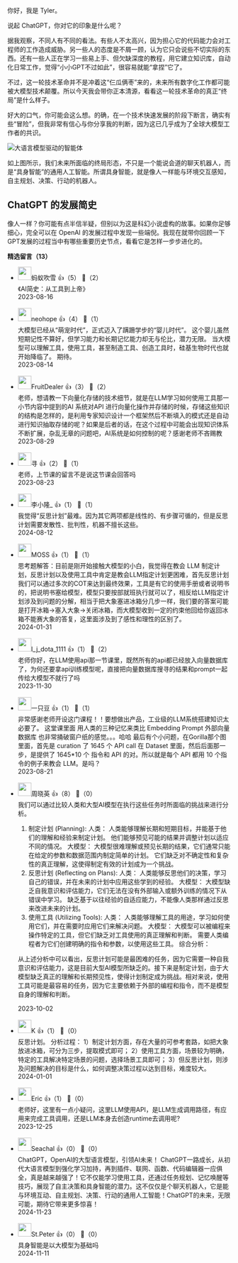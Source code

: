 你好，我是 Tyler。

说起 ChatGPT，你对它的印象是什么呢？

据我观察，不同人有不同的看法。有些人不太高兴，因为担心它的代码能力会对工程师的工作造成威胁。另一些人的态度是不屑一顾，认为它只会说些不切实际的东西。还有一些人正在学习一些易上手、但欠缺深度的教程，用它建立知识库，自动化日常工作，觉得“小小GPT不过如此”，很容易就能“拿捏”它了。

不过，这一轮技术革命并不是冲着这“仨瓜俩枣”来的，未来所有数字化工作都可能被大模型技术颠覆。所以今天我会带你正本清源，看看这一轮技术革命的真正“终局”是什么样子。

好大的口气，你可能会这么想。的确，在一个技术快速发展的阶段下断言，确实有些“冒险”，但我非常有信心与你分享我的判断，因为这已几乎成为了全球大模型工作者的共识。

![](https://static001.geekbang.org/resource/image/dd/7b/ddd8dd2581f008d04372e590c15fd07b.jpg?wh=3800x2138 "大语言模型驱动的智能体")

如上图所示，我们未来所面临的终局形态，不只是一个能说会道的聊天机器人，而是“具身智能”的通用人工智能。所谓具身智能，就是像人一样能与环境交互感知，自主规划、决策、行动的机器人。

## ChatGPT 的发展简史

像人一样？你可能有点半信半疑，但别以为这是科幻小说虚构的故事。如果你足够细心，完全可以在 OpenAI 的发展过程中发现一些端倪。我现在就带你回顾一下GPT发展的过程当中有哪些重要历史节点，看看它是怎样一步步进化的。
<div><strong>精选留言（13）</strong></div><ul>
<li><img src="https://static001.geekbang.org/account/avatar/00/11/43/a2/3bb3a5cb.jpg" width="30px"><span>蚂蚁吹雪</span> 👍（5） 💬（2）<div>《AI简史：从工具到上帝》</div>2023-08-16</li><br/><li><img src="https://static001.geekbang.org/account/avatar/00/0f/ec/13/49e98289.jpg" width="30px"><span>neohope</span> 👍（4） 💬（1）<div>大模型已经从“萌宠时代”，正式迈入了蹒跚学步的“婴儿时代”。
这个婴儿虽然短期记性不算好，但学习能力和长期记忆能力却无与伦比，潜力无限。
当大模型可以理解工具，使用工具，甚至制造工具、创造工具时，硅基生物时代也就开始降临了。
期待。</div>2023-08-14</li><br/><li><img src="https://static001.geekbang.org/account/avatar/00/24/6a/d3/294cb209.jpg" width="30px"><span>FruitDealer</span> 👍（3） 💬（2）<div>老师，想请教一下向量化存储的技术细节，就是在LLM学习如何使用工具那一小节内容中提到的AI 系统对API 进行向量化操作并存储的时候，存储这些知识的结构是怎样的，是利用专家知识设计一个框架然后不断填入的模式还是自动进行知识抽取存储的呢？如果是后者的话，在这个过程中可能会出现知识体系不断扩展，杂乱无章的问题吧，AI系统是如何控制的呢？感谢老师不吝赐教</div>2023-08-29</li><br/><li><img src="https://static001.geekbang.org/account/avatar/00/11/d0/46/7f9af8de.jpg" width="30px"><span>寻</span> 👍（2） 💬（1）<div>老师，上节课的留言不是说这节课会回答吗</div>2023-08-23</li><br/><li><img src="https://static001.geekbang.org/account/avatar/00/11/58/bb/c78c6482.jpg" width="30px"><span>李小隆_</span> 👍（1） 💬（1）<div>我觉得“反思计划”最难。因为其它两项都是线性的、有步骤可循的，但是反思计划需要发散性、批判性，机器不擅长这些。</div>2024-08-12</li><br/><li><img src="https://static001.geekbang.org/account/avatar/00/39/07/77/807c4698.jpg" width="30px"><span>MOSS</span> 👍（1） 💬（1）<div>思考题解答：目前是刚开始接触大模型的小白，我觉得在教会 LLM 制定计划，反思计划以及使用工具中肯定是教会LLM指定计划更困难，首先反思计划我们可以通过多次的COT来达到最终效果，工具是有它的使用手册或者说明书的，把说明书塞给模型，模型只要按部就班执行就可以了，相反给LLM指定计划涉及到问题的分解，相当于把大象塞进冰箱分几步一样，我们要的答案可能是打开冰箱-&gt;塞入大象-&gt;关闭冰箱，而大模型收到一定的约束他回给你返回冰箱不能赛大象的答复，这里面涉及到了感性和理性的区别了。</div>2024-01-31</li><br/><li><img src="https://static001.geekbang.org/account/avatar/00/16/bc/d0/7a595383.jpg" width="30px"><span>l_j_dota_1111</span> 👍（1） 💬（2）<div>老师你好，在LLM使用api那一节课里，既然所有的api都已经放入向量数据库了，为何还要拿api训练模型呢，直接把向量数据库搜寻的结果和prompt一起传给大模型不就行了吗</div>2023-11-30</li><br/><li><img src="https://static001.geekbang.org/account/avatar/00/0f/51/6e/efb76357.jpg" width="30px"><span>一只豆</span> 👍（1） 💬（1）<div>非常感谢老师开设这门课程！！要想做出产品，工业级的LLM系统搭建知识太必要了。 
这堂课里面 用人类的三种记忆来类比 Embedding Prompt 外部向量数据库 也非常捅破窗户纸的感觉。。。哈哈
最后有个小问题，在Gorilla那个图里面，首先是 curation 了 1645 个 API call 在 Dataset 里面，然后后面那一步，是提供了 1645*10 个 指令和 API 的对。所以就是每个 API 都用 10 个指令的例子来教会 LLM。是吗？</div>2023-08-21</li><br/><li><img src="https://static001.geekbang.org/account/avatar/00/14/c4/9d/0f4ea119.jpg" width="30px"><span>周晓英</span> 👍（8） 💬（0）<div>我们可以通过比较人类和大型AI模型在执行这些任务时所面临的挑战来进行分析。

1. 制定计划 (Planning):
人类：
人类能够理解长期和短期目标，并能基于他们的理解和经验来制定计划。
他们能够预见可能的结果并调整计划以适应不同的情况。
大模型：
大模型很难理解或预见长期的结果，它们通常只能在给定的参数和数据范围内制定简单的计划。
它们缺乏对不确定性和复杂性的真正理解，这使得制定有效的计划成为一个挑战。
2. 反思计划 (Reflecting on Plans):
人类：
人类能够反思他们的决策，学习自己的错误，并在未来的计划中应用这些学到的经验。
大模型：
大模型缺乏自我意识和评估能力，它们无法在没有外部输入或额外训练的情况下从错误中学习。
缺乏基于以往经验的自适应能力，不能像人类那样通过反思来改进未来的计划。
3. 使用工具 (Utilizing Tools):
人类：
人类能够理解工具的用途，学习如何使用它们，并在需要时应用它们来解决问题。
大模型：
大模型可以被编程来操作特定的工具，但它们缺乏对工具使用的真正理解和判断。
需要人类编程者为它们创建明确的指令和参数，以使用这些工具。
综合分析：

从上述分析中可以看出，反思计划可能是最困难的任务，因为它需要一种自我意识和评估能力，这是目前大型AI模型所缺乏的。接下来是制定计划，由于大模型缺乏真正的理解和长期预见性，使得计划制定成为挑战。相对来说，使用工具可能是最容易的任务，因为它主要依赖于外部的编程和指令，而不是模型自身的理解和判断。</div>2023-10-02</li><br/><li><img src="https://static001.geekbang.org/account/avatar/00/1c/74/fe/770ab343.jpg" width="30px"><span>K</span> 👍（1） 💬（0）<div>反思计划。
分析过程：
1）制定计划方面，存在大量的可参考套路，如把大象放进冰箱，可分为三步，提取模式即可；
2）使用工具方面，场景较为明确，特定的工具解决特定场景的问题，选择场景工具即可；
3）但反思计划，则涉及问题解决的目标是什么，如何调整决策过程以达到目标，难度较大。</div>2024-01-01</li><br/><li><img src="https://static001.geekbang.org/account/avatar/00/1b/73/8b/4c00923f.jpg" width="30px"><span>Eric</span> 👍（1） 💬（0）<div>老师好，这里有一点小疑问，这里LLM使用API，是LLM生成调用路径，有应用来完成工具调用，还是LLM本身去创造runtime去调用呢?</div>2023-12-25</li><br/><li><img src="https://static001.geekbang.org/account/avatar/00/13/db/95/daad899f.jpg" width="30px"><span>Seachal</span> 👍（0） 💬（0）<div>ChatGPT，OpenAI的大型语言模型，引领AI未来！
ChatGPT一路成长，从初代大语言模型到强化学习加持，再到插件、联网、函数、代码编辑器一应俱全，真是越来越强了！它不仅能学习使用工具，还通过任务规划、记忆唤醒等技巧，展现了自主决策和具身智能的潜力。这不仅仅是个聊天机器人，它是能与环境互动、自主规划、决策、行动的通用人工智能！ChatGPT的未来，无限可能，期待它带来更多惊喜！</div>2024-11-23</li><br/><li><img src="https://static001.geekbang.org/account/avatar/00/0f/e7/b6/c9b56731.jpg" width="30px"><span>St.Peter</span> 👍（0） 💬（0）<div>具身智能是以大模型为基础吗</div>2024-11-11</li><br/>
</ul>